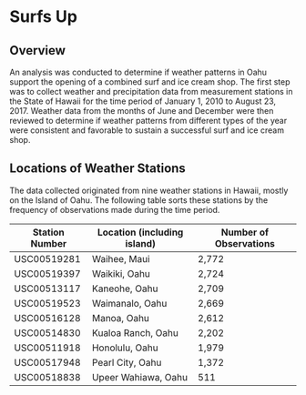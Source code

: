 # Surfs Up
## Overview

An analysis was conducted to determine if weather patterns in Oahu support the opening of a combined surf and ice cream shop.  The first step was to collect weather and precipitation data from measurement stations in the State of Hawaii for the time period of January 1, 2010 to August 23, 2017.  Weather data from the months of June and December were then reviewed to determine if weather patterns from different types of the year were consistent and favorable to sustain a successful surf and ice cream shop.

## Locations of Weather Stations

The data collected originated from nine weather stations in Hawaii, mostly on the Island of Oahu.  The following table sorts these stations by the frequency of observations made during the time period.

|Station Number|Location (including island)|Number of Observations|
|--------------|---------------------------|----------------------|
|USC00519281|Waihee, Maui|2,772|
|USC00519397|Waikiki, Oahu|2,724|
|USC00513117|Kaneohe, Oahu|2,709|
|USC00519523|Waimanalo, Oahu|2,669|
|USC00516128|Manoa, Oahu|2,612|
|USC00514830|Kualoa Ranch, Oahu|2,202|
|USC00511918|Honolulu, Oahu|1,979|
|USC00517948|Pearl City, Oahu|1,372|
|USC00518838|Upeer Wahiawa, Oahu|511|


